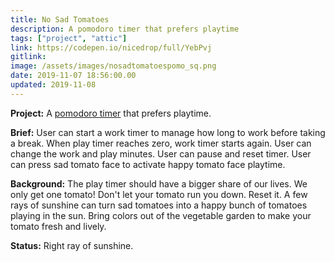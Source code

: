 ```yaml
---
title: No Sad Tomatoes
description: A pomodoro timer that prefers playtime
tags: ["project", "attic"]
link: https://codepen.io/nicedrop/full/YebPvj
gitlink:
image: /assets/images/nosadtomatoespomo_sq.png
date: 2019-11-07 18:56:00.00
updated: 2019-11-08
---
```


**Project:** A [pomodoro timer](https://en.wikipedia.org/wiki/Pomodoro_Technique "Wikipedia entry for the Pomodoro Technique time management method") that prefers playtime.

**Brief:** User can start a work timer to manage how long to work before taking a break. When play timer reaches zero, work timer starts again. User can change the work and play minutes. User can pause and reset timer. User can press sad tomato face to activate happy tomato face playtime.

**Background:** The play timer should have a bigger share of our lives. We only get one tomato! Don't let your tomato run you down. Reset it. A few rays of sunshine can turn sad tomatoes into a happy bunch of tomatoes playing in the sun. Bring colors out of the vegetable garden to make your tomato fresh and lively.

**Status:** Right ray of sunshine.
